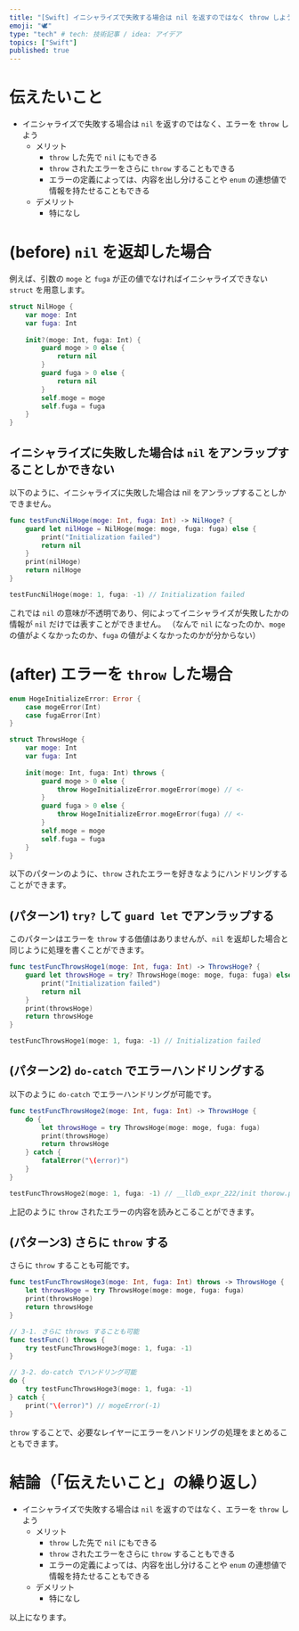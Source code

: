```yaml
---
title: "[Swift] イニシャライズで失敗する場合は nil を返すのではなく throw しよう"
emoji: "🕊"
type: "tech" # tech: 技術記事 / idea: アイデア
topics: ["Swift"]
published: true
---
```


# 伝えたいこと

- イニシャライズで失敗する場合は `nil` を返すのではなく、エラーを `throw` しよう
  - メリット
    - `throw` した先で `nil` にもできる
    - `throw` されたエラーをさらに `throw` することもできる
    - エラーの定義によっては、内容を出し分けることや `enum` の連想値で情報を持たせることもできる
  - デメリット
    - 特になし

# (before) `nil` を返却した場合

例えば、引数の `moge` と `fuga` が正の値でなければイニシャライズできない `struct` を用意します。

```swift
struct NilHoge {
    var moge: Int
    var fuga: Int
    
    init?(moge: Int, fuga: Int) {
        guard moge > 0 else {
            return nil
        }
        guard fuga > 0 else {
            return nil
        }
        self.moge = moge
        self.fuga = fuga
    }
}
```

## イニシャライズに失敗した場合は `nil` をアンラップすることしかできない

以下のように、イニシャライズに失敗した場合は nil をアンラップすることしかできません。

```swift
func testFuncNilHoge(moge: Int, fuga: Int) -> NilHoge? {
    guard let nilHoge = NilHoge(moge: moge, fuga: fuga) else {
        print("Initialization failed")
        return nil
    }
    print(nilHoge)
    return nilHoge
}

testFuncNilHoge(moge: 1, fuga: -1) // Initialization failed
```

これでは `nil` の意味が不透明であり、何によってイニシャライズが失敗したかの情報が `nil` だけでは表すことができません。
（なんで `nil` になったのか、`moge` の値がよくなかったのか、`fuga` の値がよくなかったのかが分からない）

# (after) エラーを `throw` した場合

```swift
enum HogeInitializeError: Error {
    case mogeError(Int)
    case fugaError(Int)
}

struct ThrowsHoge {
    var moge: Int
    var fuga: Int
    
    init(moge: Int, fuga: Int) throws {
        guard moge > 0 else {
            throw HogeInitializeError.mogeError(moge) // <-
        }
        guard fuga > 0 else {
            throw HogeInitializeError.mogeError(fuga) // <-
        }
        self.moge = moge
        self.fuga = fuga
    }
}
```

以下のパターンのように、`throw` されたエラーを好きなようにハンドリングすることができます。

## (パターン1) `try?` して `guard let` でアンラップする

このパターンはエラーを `throw` する価値はありませんが、`nil` を返却した場合と同じように処理を書くことができます。

```swift
func testFuncThrowsHoge1(moge: Int, fuga: Int) -> ThrowsHoge? {
    guard let throwsHoge = try? ThrowsHoge(moge: moge, fuga: fuga) else {
        print("Initialization failed")
        return nil
    }
    print(throwsHoge)
    return throwsHoge
}

testFuncThrowsHoge1(moge: 1, fuga: -1) // Initialization failed
```

## (パターン2) `do-catch` でエラーハンドリングする

以下のように `do-catch` でエラーハンドリングが可能です。

```swift
func testFuncThrowsHoge2(moge: Int, fuga: Int) -> ThrowsHoge {
    do {
        let throwsHoge = try ThrowsHoge(moge: moge, fuga: fuga)
        print(throwsHoge)
        return throwsHoge
    } catch {
        fatalError("\(error)")
    }
}

testFuncThrowsHoge2(moge: 1, fuga: -1) // __lldb_expr_222/init thorow.playground:66: Fatal error: mogeError(-1)
```

上記のように `throw` されたエラーの内容を読みとこることができます。


## (パターン3) さらに `throw` する

さらに `throw` することも可能です。

```swift
func testFuncThrowsHoge3(moge: Int, fuga: Int) throws -> ThrowsHoge {
    let throwsHoge = try ThrowsHoge(moge: moge, fuga: fuga)
    print(throwsHoge)
    return throwsHoge
}

// 3-1. さらに throws することも可能
func testFunc() throws {
    try testFuncThrowsHoge3(moge: 1, fuga: -1)
}

// 3-2. do-catch でハンドリング可能
do {
    try testFuncThrowsHoge3(moge: 1, fuga: -1)
} catch {
    print("\(error)") // mogeError(-1)
}
```

`throw` することで、必要なレイヤーにエラーをハンドリングの処理をまとめることもできます。

# 結論（「伝えたいこと」の繰り返し）

- イニシャライズで失敗する場合は `nil` を返すのではなく、エラーを `throw` しよう
  - メリット
    - `throw` した先で `nil` にもできる
    - `throw` されたエラーをさらに `throw` することもできる
    - エラーの定義によっては、内容を出し分けることや `enum` の連想値で情報を持たせることもできる
  - デメリット
    - 特になし

以上になります。